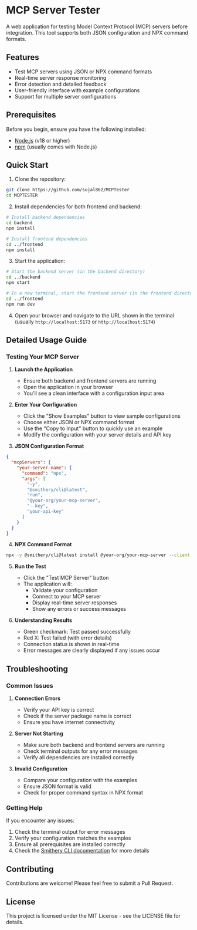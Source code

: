# MCP Server Tester

A web application for testing Model Context Protocol (MCP) servers before integration. This tool supports both JSON configuration and NPX command formats.

## Features

- Test MCP servers using JSON or NPX command formats
- Real-time server response monitoring
- Error detection and detailed feedback
- User-friendly interface with example configurations
- Support for multiple server configurations

## Prerequisites

Before you begin, ensure you have the following installed:
- [Node.js](https://nodejs.org/) (v18 or higher)
- [npm](https://www.npmjs.com/) (usually comes with Node.js)

## Quick Start

1. Clone the repository:
```bash
git clone https://github.com/sujal862/MCPTester
cd MCPTESTER
```

2. Install dependencies for both frontend and backend:
```bash
# Install backend dependencies
cd backend
npm install

# Install frontend dependencies
cd ../frontend
npm install
```

3. Start the application:

```bash
# Start the backend server (in the backend directory)
cd ../backend
npm start

# In a new terminal, start the frontend server (in the frontend directory)
cd ../frontend
npm run dev
```

4. Open your browser and navigate to the URL shown in the terminal (usually `http://localhost:5173` or `http://localhost:5174`)

## Detailed Usage Guide

### Testing Your MCP Server

1. **Launch the Application**
   - Ensure both backend and frontend servers are running
   - Open the application in your browser
   - You'll see a clean interface with a configuration input area

2. **Enter Your Configuration**
   - Click the "Show Examples" button to view sample configurations
   - Choose either JSON or NPX command format
   - Use the "Copy to Input" button to quickly use an example
   - Modify the configuration with your server details and API key

3. **JSON Configuration Format**
```json
{
  "mcpServers": {
    "your-server-name": {
      "command": "npx",
      "args": [
        "-y",
        "@smithery/cli@latest",
        "run",
        "@your-org/your-mcp-server",
        "--key",
        "your-api-key"
      ]
    }
  }
}
```

4. **NPX Command Format**
```bash
npx -y @smithery/cli@latest install @your-org/your-mcp-server --client claude --key your-api-key
```

5. **Run the Test**
   - Click the "Test MCP Server" button
   - The application will:
     - Validate your configuration
     - Connect to your MCP server
     - Display real-time server responses
     - Show any errors or success messages

6. **Understanding Results**
   - Green checkmark: Test passed successfully
   - Red X: Test failed (with error details)
   - Connection status is shown in real-time
   - Error messages are clearly displayed if any issues occur

## Troubleshooting

### Common Issues

1. **Connection Errors**
   - Verify your API key is correct
   - Check if the server package name is correct
   - Ensure you have internet connectivity

2. **Server Not Starting**
   - Make sure both backend and frontend servers are running
   - Check terminal outputs for any error messages
   - Verify all dependencies are installed correctly

3. **Invalid Configuration**
   - Compare your configuration with the examples
   - Ensure JSON format is valid
   - Check for proper command syntax in NPX format

### Getting Help

If you encounter any issues:
1. Check the terminal output for error messages
2. Verify your configuration matches the examples
3. Ensure all prerequisites are installed correctly
4. Check the [Smithery CLI documentation](https://smithery.ai/docs) for more details

## Contributing

Contributions are welcome! Please feel free to submit a Pull Request.

## License

This project is licensed under the MIT License - see the LICENSE file for details.
